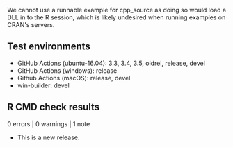 We cannot use a runnable example for cpp_source as doing so would load a DLL in
to the R session, which is likely undesired when running examples on CRAN's servers.

## Test environments

* GitHub Actions (ubuntu-16.04): 3.3, 3.4, 3.5, oldrel, release, devel
* GitHub Actions (windows): release
* Github Actions (macOS): release, devel
* win-builder: devel

## R CMD check results

0 errors | 0 warnings | 1 note

* This is a new release.
